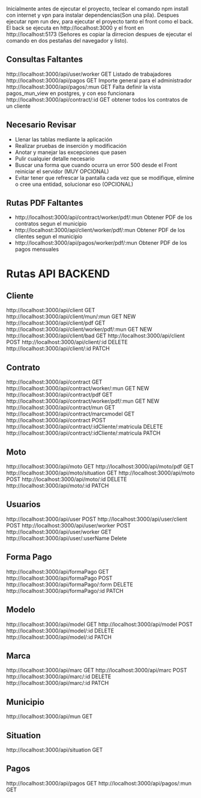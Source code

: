 Inicialmente antes de ejecutar el proyecto, teclear el comando npm install con internet y vpn para instalar dependencias(Son una pila).
Despues ejecutar npm run dev, para ejecutar el proyecto tanto el front como el back. El back se ejecuta en http://localhost:3000
y el front en http://localhost:5173 (Señores es copiar la dirrecion despues de ejecutar el comando en dos pestañas del navegador y listo). 


## Consultas Faltantes
http://localhost:3000/api/user/worker GET Listado de trabajadores
http://localhost:3000/api/pagos GET Importe general para el administrador
http://localhost:3000/api/pagos/:mun GET Falta definir la vista pagos_mun_view en postgres, y con eso funcionara
http://localhost:3000/api/contract/:id GET obtener todos los contratos de un cliente


## Necesario Revisar
- Llenar las tablas mediante la aplicación
- Realizar pruebas de inserción y modificación
- Anotar y manejar las excepciones que pasen
- Pulir cualquier detalle necesario
- Buscar una forma que cuando ocurra un error 500 desde el Front reiniciar el servidor (MUY OPCIONAL)
- Evitar tener que refrescar la pantalla cada vez que se modifique, elimine o cree una entidad, solucionar eso (OPCIONAL)

## Rutas PDF Faltantes
- http://localhost:3000/api/contract/worker/pdf/:mun Obtener PDF de los contratos segun el municipio
- http://localhost:3000/api/client/worker/pdf/:mun Obtener PDF de los clientes segun el municipio
- http://localhost:3000/api/pagos/worker/pdf/:mun Obtener PDF de los pagos mensuales
# Rutas API BACKEND
## Cliente
http://localhost:3000/api/client GET
http://localhost:3000/api/client/mun/:mun GET NEW
http://localhost:3000/api/client/pdf GET
http://localhost:3000/api/client/worker/pdf/:mun GET NEW
http://localhost:3000/api/client/bad GET
http://localhost:3000/api/client POST
http://localhost:3000/api/client/:id DELETE
http://localhost:3000/api/client/:id PATCH

## Contrato
http://localhost:3000/api/contract GET
http://localhost:3000/api/contract/worker/:mun GET NEW
http://localhost:3000/api/contract/pdf GET
http://localhost:3000/api/contract/worker/pdf/:mun GET NEW
http://localhost:3000/api/contract/mun GET
http://localhost:3000/api/contract/marcxmodel GET
http://localhost:3000/api/contract POST
http://localhost:3000/api/contract/:idCliente/:matricula DELETE
http://localhost:3000/api/contract/:idCliente/:matricula PATCH

## Moto
http://localhost:3000/api/moto GET
http://localhost:3000/api/moto/pdf GET
http://localhost:3000/api/moto/situation GET
http://localhost:3000/api/moto POST
http://localhost:3000/api/moto/:id DELETE
http://localhost:3000/api/moto/:id PATCH

## Usuarios
http://localhost:3000/api/user POST
http://localhost:3000/api/user/client POST
http://localhost:3000/api/user/worker POST
http://localhost:3000/api/user/worker GET
http://localhost:3000/api/user/:userName Delete

## Forma Pago
http://localhost:3000/api/formaPago GET
http://localhost:3000/api/formaPago POST
http://localhost:3000/api/formaPago/:form DELETE
http://localhost:3000/api/formaPago/:id PATCH

## Modelo
http://localhost:3000/api/model GET
http://localhost:3000/api/model POST
http://localhost:3000/api/model/:id DELETE
http://localhost:3000/api/model/:id PATCH

## Marca
http://localhost:3000/api/marc GET
http://localhost:3000/api/marc POST
http://localhost:3000/api/marc/:id DELETE
http://localhost:3000/api/marc/:id PATCH

## Municipio
http://localhost:3000/api/mun GET

## Situation
http://localhost:3000/api/situation GET

## Pagos
http://localhost:3000/api/pagos GET
http://localhost:3000/api/pagos/:mun GET
